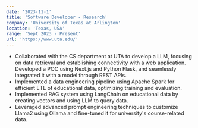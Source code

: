 ```yaml
---
date: '2023-11-1'
title: 'Software Developer - Research'
company: 'University of Texas at Arlington'
location: 'Texas, USA'
range: 'Sept 2023 - Present'
url: 'https://www.uta.edu/'
---
```


- Collaborated with the CS department at UTA to develop a LLM, focusing on data retrieval and establishing connectivity with a web application. Developed a POC using Next.js and Python Flask, and seamlessly integrated it with a model through REST APIs.
- Implemented a data engineering pipeline using Apache Spark for efficient ETL of educational data, optimizing training and evaluation.
- Implemented RAG system using LangChain on educational data by creating vectors and using LLM to query data.
- Leveraged advanced prompt engineering techniques to customize Llama2 using Ollama and fine-tuned it for university's course-related data.
